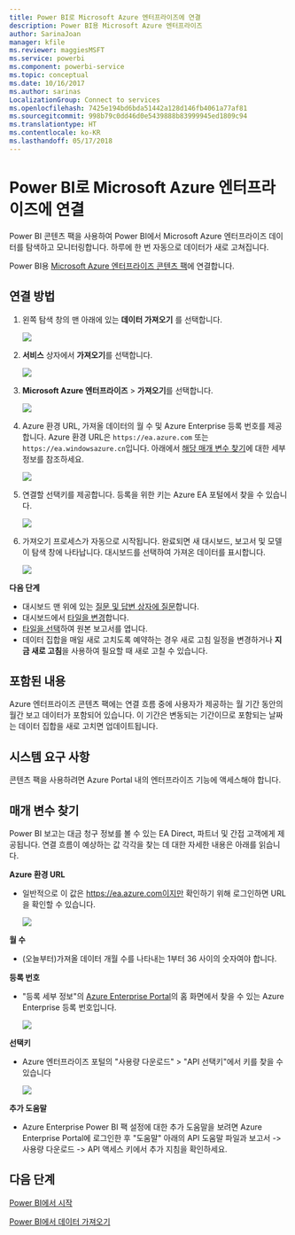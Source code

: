 ```yaml
---
title: Power BI로 Microsoft Azure 엔터프라이즈에 연결
description: Power BI용 Microsoft Azure 엔터프라이즈
author: SarinaJoan
manager: kfile
ms.reviewer: maggiesMSFT
ms.service: powerbi
ms.component: powerbi-service
ms.topic: conceptual
ms.date: 10/16/2017
ms.author: sarinas
LocalizationGroup: Connect to services
ms.openlocfilehash: 7425e194bd6bda51442a128d146fb4061a77af81
ms.sourcegitcommit: 998b79c0dd46d0e5439888b83999945ed1809c94
ms.translationtype: HT
ms.contentlocale: ko-KR
ms.lasthandoff: 05/17/2018
---
```

# <a name="connect-to-microsoft-azure-enterprise-with-power-bi"></a>Power BI로 Microsoft Azure 엔터프라이즈에 연결
Power BI 콘텐츠 팩을 사용하여 Power BI에서 Microsoft Azure 엔터프라이즈 데이터를 탐색하고 모니터링합니다. 하루에 한 번 자동으로 데이터가 새로 고쳐집니다.

Power BI용 [Microsoft Azure 엔터프라이즈 콘텐츠 팩](https://app.powerbi.com/getdata/services/azure-enterprise)에 연결합니다.

## <a name="how-to-connect"></a>연결 방법
1. 왼쪽 탐색 창의 맨 아래에 있는 **데이터 가져오기** 를 선택합니다.
   
    ![](media/service-connect-to-azure-enterprise/getdata.png)
2. **서비스** 상자에서 **가져오기**를 선택합니다.
   
   ![](media/service-connect-to-azure-enterprise/services.png)
3. **Microsoft Azure 엔터프라이즈** \> **가져오기**를 선택합니다.
   
   ![](media/service-connect-to-azure-enterprise/mazureenterprise.png)
4. Azure 환경 URL, 가져올 데이터의 월 수 및 Azure Enterprise 등록 번호를 제공합니다. Azure 환경 URL은 `https://ea.azure.com` 또는 `https://ea.windowsazure.cn`입니다. 아래에서 [해당 매개 변수 찾기](#FindingParams)에 대한 세부 정보를 참조하세요.
   
    ![](media/service-connect-to-azure-enterprise/params.png)
5. 연결할 선택키를 제공합니다. 등록을 위한 키는 Azure EA 포털에서 찾을 수 있습니다.
   
    ![](media/service-connect-to-azure-enterprise/creds.png)
6. 가져오기 프로세스가 자동으로 시작됩니다. 완료되면 새 대시보드, 보고서 및 모델이 탐색 창에 나타납니다. 대시보드를 선택하여 가져온 데이터를 표시합니다.
   
   ![](media/service-connect-to-azure-enterprise/dashboard.png)

**다음 단계**

* 대시보드 맨 위에 있는 [질문 및 답변 상자에 질문](power-bi-q-and-a.md)합니다.
* 대시보드에서 [타일을 변경](service-dashboard-edit-tile.md)합니다.
* [타일을 선택](service-dashboard-tiles.md)하여 원본 보고서를 엽니다.
* 데이터 집합을 매일 새로 고치도록 예약하는 경우 새로 고침 일정을 변경하거나 **지금 새로 고침**을 사용하여 필요할 때 새로 고칠 수 있습니다.

## <a name="whats-included"></a>포함된 내용
Azure 엔터프라이즈 콘텐츠 팩에는 연결 흐름 중에 사용자가 제공하는 월 기간 동안의 월간 보고 데이터가 포함되어 있습니다. 이 기간은 변동되는 기간이므로 포함되는 날짜는 데이터 집합을 새로 고치면 업데이트됩니다.

## <a name="system-requirements"></a>시스템 요구 사항
콘텐츠 팩을 사용하려면 Azure Portal 내의 엔터프라이즈 기능에 액세스해야 합니다.

<a name="FindingParams"></a>

## <a name="finding-parameters"></a>매개 변수 찾기
Power BI 보고는 대금 청구 정보를 볼 수 있는 EA Direct, 파트너 및 간접 고객에게 제공됩니다. 연결 흐름이 예상하는 값 각각을 찾는 데 대한 자세한 내용은 아래를 읽습니다.

**Azure 환경 URL**

* 일반적으로 이 값은 https://ea.azure.com이지만 확인하기 위해 로그인하면 URL을 확인할 수 있습니다.
  
    ![](media/service-connect-to-azure-enterprise/params3.png)

**월 수**

* (오늘부터)가져올 데이터 개월 수를 나타내는 1부터 36 사이의 숫자여야 합니다.

**등록 번호**

* "등록 세부 정보"의 [Azure Enterprise Portal](https://ea.azure.com/)의 홈 화면에서 찾을 수 있는 Azure Enterprise 등록 번호입니다.
  
    ![](media/service-connect-to-azure-enterprise/params2.png)

**선택키**

* Azure 엔터프라이즈 포털의 "사용량 다운로드" > "API 선택키"에서 키를 찾을 수 있습니다
  
    ![](media/service-connect-to-azure-enterprise/creds2.png)

**추가 도움말**

* Azure Enterprise Power BI 팩 설정에 대한 추가 도움말을 보려면 Azure Enterprise Portal에 로그인한 후 "도움말" 아래의 API 도움말 파일과 보고서 -> 사용량 다운로드 -> API 액세스 키에서 추가 지침을 확인하세요.

## <a name="next-steps"></a>다음 단계
[Power BI에서 시작](service-get-started.md)

[Power BI에서 데이터 가져오기](service-get-data.md)

